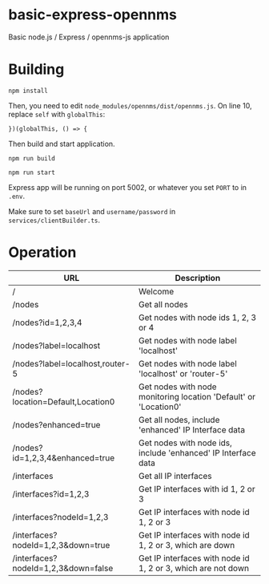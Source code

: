# basic-express-opennms

Basic node.js / Express / opennms-js application

# Building

```
npm install
```

Then, you need to edit `node_modules/opennms/dist/opennms.js`. On line 10, replace `self` with `globalThis`:

```
})(globalThis, () => {
```

Then build and start application.

```
npm run build

npm run start
```

Express app will be running on port 5002, or whatever you set `PORT` to in `.env`.

Make sure to set `baseUrl` and `username/password` in `services/clientBuilder.ts`.


# Operation

| URL                                   | Description                                                      |
|---------------------------------------|------------------------------------------------------------------|
| /                                     | Welcome                                                          |
| /nodes                                | Get all nodes                                                    |
| /nodes?id=1,2,3,4                     | Get nodes with node ids 1, 2, 3 or 4                             |
| /nodes?label=localhost                | Get nodes with node label 'localhost'                            |
| /nodes?label=localhost,router-5       | Get nodes with node label 'localhost' or 'router-5'              |
| /nodes?location=Default,Location0     | Get nodes with node monitoring location 'Default' or 'Location0' |
| /nodes?enhanced=true                  | Get all nodes, include 'enhanced' IP Interface data              |
| /nodes?id=1,2,3,4&enhanced=true       | Get nodes with node ids, include 'enhanced' IP Interface data    |
| /interfaces                           | Get all IP interfaces                                            |
| /interfaces?id=1,2,3                  | Get IP interfaces with id 1, 2 or 3                              |
| /interfaces?nodeId=1,2,3              | Get IP interfaces with node id 1, 2 or 3                         |
| /interfaces?nodeId=1,2,3&down=true    | Get IP interfaces with node id 1, 2 or 3, which are down         |
| /interfaces?nodeId=1,2,3&down=false   | Get IP interfaces with node id 1, 2 or 3, which are not down     |
